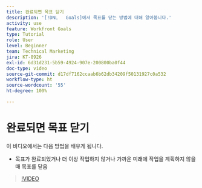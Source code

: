 ```yaml
---
title: 완료되면 목표 닫기
description: '[!DNL   Goals]에서 목표를 닫는 방법에 대해 알아봅니다.'
activity: use
feature: Workfront Goals
type: Tutorial
role: User
level: Beginner
team: Technical Marketing
jira: KT-8926
exl-id: 6d31d231-5b59-4924-907e-200800ba0f44
doc-type: video
source-git-commit: d17df7162ccaab6b62db34209f50131927c0a532
workflow-type: ht
source-wordcount: '55'
ht-degree: 100%

---
```


# 완료되면 목표 닫기

이 비디오에서는 다음 방법을 배우게 됩니다.

* 목표가 완료되었거나 더 이상 작업하지 않거나 가까운 미래에 작업을 계획하지 않을 때 목표를 닫음

>[!VIDEO](https://video.tv.adobe.com/v/335198/?quality=12&learn=on&enablevpops)
